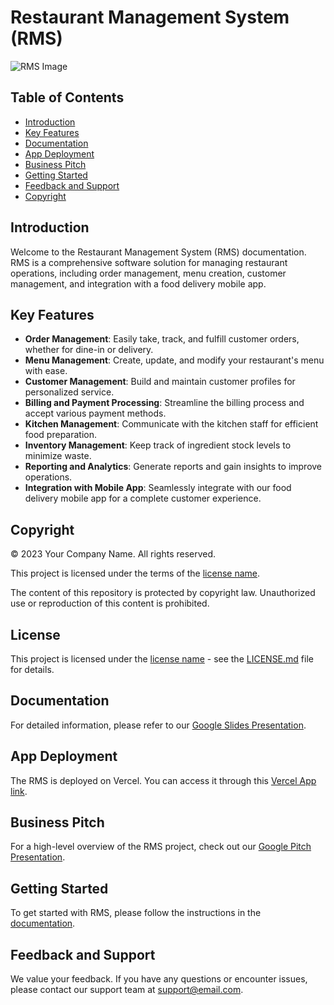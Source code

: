# Restaurant Management System (RMS)

![RMS Image](src/assets/Login%20Page.png) 

## Table of Contents
- [Introduction](#introduction)
- [Key Features](#key-features)
- [Documentation](#documentation)
- [App Deployment](#app-deployment)
- [Business Pitch](#business-pitch)
- [Getting Started](#getting-started)
- [Feedback and Support](#feedback-and-support)
- [Copyright](#copyright)

## Introduction

Welcome to the Restaurant Management System (RMS) documentation. RMS is a comprehensive software solution for managing restaurant operations, including order management, menu creation, customer management, and integration with a food delivery mobile app.

## Key Features

- **Order Management**: Easily take, track, and fulfill customer orders, whether for dine-in or delivery.
- **Menu Management**: Create, update, and modify your restaurant's menu with ease.
- **Customer Management**: Build and maintain customer profiles for personalized service.
- **Billing and Payment Processing**: Streamline the billing process and accept various payment methods.
- **Kitchen Management**: Communicate with the kitchen staff for efficient food preparation.
- **Inventory Management**: Keep track of ingredient stock levels to minimize waste.
- **Reporting and Analytics**: Generate reports and gain insights to improve operations.
- **Integration with Mobile App**: Seamlessly integrate with our food delivery mobile app for a complete customer experience.

## Copyright

© 2023 Your Company Name. All rights reserved.

This project is licensed under the terms of the [license name](LICENSE.md).

The content of this repository is protected by copyright law. Unauthorized use or reproduction of this content is prohibited.

## License

This project is licensed under the [license name](LICENSE.md) - see the [LICENSE.md](LICENSE.md) file for details.

## Documentation

For detailed information, please refer to our [Google Slides Presentation]([https://eu.docworkspace.com/d/sICSpqdPCAeykgakG](https://docs.google.com/presentation/d/1EP9kVpYb-Z4eYcUsEtKxh3yojC5PyQVLtv0JThAFI_I/edit?usp=sharing)).

## App Deployment

The RMS is deployed on Vercel. You can access it through this [Vercel App link](https://restaurant-system-management.vercel.app/).

## Business Pitch

For a high-level overview of the RMS project, check out our [Google Pitch Presentation](https://drive.google.com/file/d/1nCfdGlX_eTzgoTRqwMjMXaOm0CEsLe2m/view?usp=sharing).

## Getting Started

To get started with RMS, please follow the instructions in the [documentation](insert_documentation_link_here).

## Feedback and Support

We value your feedback. If you have any questions or encounter issues, please contact our support team at [support@email.com](mailto:support@email.com).
